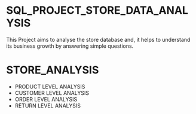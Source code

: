 # SQL_PROJECT_STORE_DATA_ANALYSIS
This Project aims to analyse the store database and, it helps to understand its business growth by answering simple questions.

# STORE_ANALYSIS
* PRODUCT LEVEL ANALYSIS
* CUSTOMER LEVEL ANALYSIS
* ORDER LEVEL ANALYSIS
* RETURN LEVEL ANALYSIS

